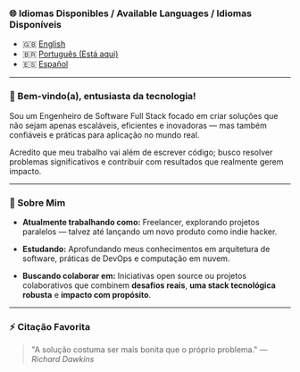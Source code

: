 ### 🌐 Idiomas Disponibles / Available Languages / Idiomas Disponíveis

- 🇬🇧 [English](./README.md)
- 🇧🇷 [Português (Está aqui)](./README.pt.md)
- 🇪🇸 [Español](./README.es.md)

---

### 👋 Bem-vindo(a), entusiasta da tecnologia!

Sou um Engenheiro de Software Full Stack focado em criar soluções que não sejam apenas escaláveis, eficientes e inovadoras — mas também confiáveis e práticas para aplicação no mundo real.

Acredito que meu trabalho vai além de escrever código; busco resolver problemas significativos e contribuir com resultados que realmente gerem impacto.

---

### 🌟 Sobre Mim

* **Atualmente trabalhando como:** Freelancer, explorando projetos paralelos — talvez até lançando um novo produto como indie hacker.

* **Estudando:** Aprofundando meus conhecimentos em arquitetura de software, práticas de DevOps e computação em nuvem.

* **Buscando colaborar em:**
  Iniciativas open source ou projetos colaborativos que combinem **desafios reais**, **uma stack tecnológica robusta** e **impacto com propósito**.

---

### ⚡ Citação Favorita

> "A solução costuma ser mais bonita que o próprio problema."
> — *Richard Dawkins*

